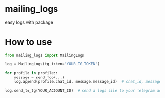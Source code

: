 # mailing_logs

easy logs with package

# How to use
```python
from mailing_logs import MailingLogs

log = MailingLogs(tg_token="YOUR_TG_TOKEN")

for profile in profiles:
    message = send_foo(...)
    log.append(profile.chat_id, message.message_id)  # chat_id, message_id

log.send_to_tg(YOUR_ACCOUNT_ID)  # send a logs file to your telegram account
```
